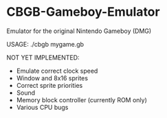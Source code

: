 # CBGB-Gameboy-Emulator
Emulator for the original Nintendo Gameboy (DMG)

USAGE:
./cbgb mygame.gb

NOT YET IMPLEMENTED:
- Emulate correct clock speed
- Window and 8x16 sprites
- Correct sprite priorities
- Sound
- Memory block controller (currently ROM only)
- Various CPU bugs
